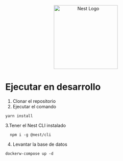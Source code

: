 <p align="center">
  <a href="http://nestjs.com/" target="blank"><img src="https://nestjs.com/img/logo-small.svg" width="200" alt="Nest Logo" /></a>
</p>

# Ejecutar en desarrollo

1. Clonar el repositorio
2. Ejecutar el comando

```
yarn install
```

3.Tener el Nest CLI instalado

```
  npm i -g @nest/cli
```

4. Levantar la base de datos

```
dockerw-compose up -d
```
